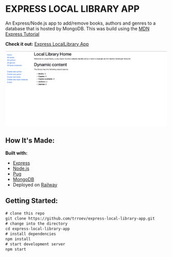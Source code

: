 # EXPRESS LOCAL LIBRARY APP

An Express/Node.js app to add/remove books, authors and genres to a database that is hosted by MongoDB. This was build using the [MDN Express Tutorial](https://developer.mozilla.org/en-US/docs/Learn/Server-side/Express_Nodejs/Tutorial_local_library_website)

**Check it out:** [Express LocalLibrary App](https://express-local-library-app-production.up.railway.app/catalog)

![page preview image](/public/images/local_library_screenshot.jpg)

## How It's Made:

**Built with:**

- [Express](https://expressjs.com/)
- [Node.js](https://nodejs.org/en/)
- [Pug](https://pugjs.org/api/getting-started.html)
- [MongoDB](https://www.mongodb.com/)
- Deployed on [Railway](https://railway.app/)

## Getting Started:

```
# clone this repo
git clone https://github.com/trroev/express-local-library-app.git
# change into the directory
cd express-local-library-app
# install dependencies
npm install
# start development server
npm start
```
